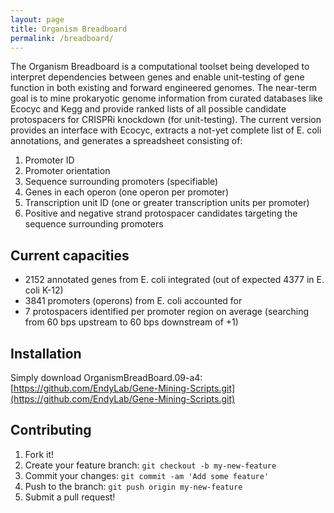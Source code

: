 ```yaml
---
layout: page
title: Organism Breadboard
permalink: /breadboard/
---
```


The Organism Breadboard is a computational toolset being developed to interpret dependencies between genes and enable unit-testing of gene function in both existing and forward engineered genomes. The near-term goal is to mine prokaryotic genome information from curated databases like Ecocyc and Kegg and provide ranked lists of all possible candidate protospacers for CRISPRi knockdown (for unit-testing). The current version provides an interface with Ecocyc, extracts a not-yet complete list of E. coli annotations, and generates a spreadsheet consisting of:

1. Promoter ID
2. Promoter orientation
3. Sequence surrounding promoters (specifiable)
4. Genes in each operon (one operon per promoter)
5. Transcription unit ID (one or greater transcription units per promoter)
6. Positive and negative strand protospacer candidates targeting the sequence surrounding promoters

## Current capacities
* 2152 annotated genes from E. coli integrated (out of expected 4377 in E. coli K-12)
* 3841 promoters (operons) from E. coli accounted for
* 7 protospacers identified per promoter region on average (searching from 60 bps upstream to 60 bps downstream of +1)

## Installation
Simply download OrganismBreadBoard.09-a4:
[https://github.com/EndyLab/Gene-Mining-Scripts.git](https://github.com/EndyLab/Gene-Mining-Scripts.git)

## Contributing

1. Fork it!
2. Create your feature branch: `git checkout -b my-new-feature`
3. Commit your changes: `git commit -am 'Add some feature'`
4. Push to the branch: `git push origin my-new-feature`
5. Submit a pull request!
